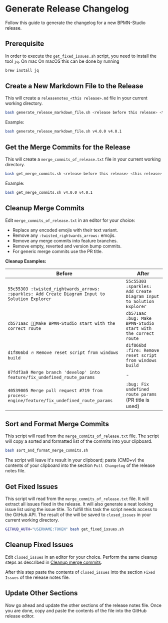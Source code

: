 # Generate Release Changelog

Follow this guide to generate the changelog for a new BPMN-Studio release.

## Prerequisite

In order to execute the `get_fixed_issues.sh` script, you need to
install the tool `jq`. On mac  On macOS this can be done by running

```bash
brew install jq
```

## Create a New Markdown File to the Release

This will create a `releasenotes_<this release>.md` file in your current
working directory.

```bash
bash generate_release_markdown_file.sh <release before this release> <this release>
```

Example:

```bash
bash generate_release_markdown_file.sh v4.0.0 v4.0.1
```

## Get the Merge Commits for the Release

This will create a `merge_commits_of_release.txt` file in your current working
directory.

```bash
bash get_merge_commits.sh <release before this release> <this release>
```

Example:

```bash
bash get_merge_commits.sh v4.0.0 v4.0.1
```

## Cleanup Merge Commits

Edit `merge_commits_of_release.txt` in an editor for your choice:

- Replace any encoded emojis with their text variant.
- Remove any `:twisted_rightwards_arrows:` emojis.
- Remove any merge commits into feature branches.
- Remove empty, reverted and version bump commits.
- For generic merge commits use the PR title.

**Cleanup Examples:**

| Before                                                                                          | After                                                               |
|-------------------------------------------------------------------------------------------------|---------------------------------------------------------------------|
| `55c55303 :twisted_rightwards_arrows: :sparkles: Add Create Diagram Input to Solution Explorer` | `55c55303 :sparkles: Add Create Diagram Input to Solution Explorer` |
| `cb571aac 🔀🐛Make BPMN-Studio start with the correct route`                                    | `cb571aac :bug: Make BPMN-Studio start with the correct route`      |
| `d1f866bd 🔥 Remove reset script from windows build`                                            | `d1f866bd :fire: Remove reset script from windows build`            |
| `07fdf3a9 Merge branch 'develop' into feature/fix_undefined_route_params`                       | -                                                                   |
| `40539005 Merge pull request #719 from process-engine/feature/fix_undefined_route_params`       | `:bug: Fix undefined route params` (PR title is used)               |

## Sort and Format Merge Commits

This script will read from the `merge_commits_of_release.txt` file. The script will
copy a sorted and formatted list of the commits into your clipboard.

```bash
bash sort_and_format_merge_commits.sh
```

The script will leave it's result in your clipboard; paste (CMD+v) the
contents of your clipboard into the section `Full Changelog` of the release
notes file.

## Get Fixed Issues

This script will read from the `merge_commits_of_release.txt` file. It will extract
all issues fixed in the release. It will also generate a neat looking issue list
using the issue title. To fulfill this task the script needs access to the
GitHub API. The result of the will be saved to `closed_issues` in your current
working directory.

```bash
GITHUB_AUTH="USERNAME:TOKEN" bash get_fixed_issues.sh
```

## Cleanup Fixed Issues

Edit `closed_issues` in an editor for your choice. Perform the same cleanup steps
as described in [Cleanup merge commits](#cleanup-merge-commits).

After this step paste the contents of `closed_issues` into the section `Fixed
Issues` of the release notes file.

## Update Other Sections

Now go ahead and update the other sections of the release notes file. Once
you are done, copy and paste the contents of the file into the GitHub release
editor.
